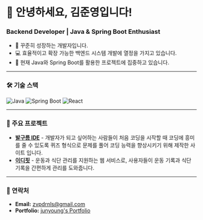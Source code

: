 # 👋 안녕하세요, 김준영입니다!

### Backend Developer | Java & Spring Boot Enthusiast

- 🌱 꾸준히 성장하는 개발자입니다.
- 💻 효율적이고 확장 가능한 백엔드 시스템 개발에 열정을 가지고 있습니다.
- 🚀 현재 Java와 Spring Boot를 활용한 프로젝트에 집중하고 있습니다.

---

### 🛠 기술 스택

![Java](https://img.shields.io/badge/-Java-007396?logo=java&logoColor=white&style=flat)
![Spring Boot](https://img.shields.io/badge/-Spring%20Boot-6DB33F?logo=spring-boot&logoColor=white&style=flat)
![React](https://img.shields.io/badge/-React-61DAFB?logo=react&logoColor=white&style=flat)

---

### 💼 주요 프로젝트

- [**발구름 IDE**](https://github.com/junyoungkim12/Balgoorm_BackEnd) - 개발자가 되고 싶어하는 사람들이 처음 코딩을 시작할 때 코딩에 흥미를 줄 수 있도록 퀴즈 형식으로 문제를 풀어 코딩 능력을 향상시키기 위해 제작한 사이트 입니다.
- [**이디핏**](https://github.com/junyoungkim12/FinalProject) -  운동과 식단 관리를 지원하는 웹 서비스로, 사용자들이 운동 기록과 식단 기록을 간편하게 관리를 도와줍니다.

---


### 🔗 연락처

- **Email:** [zvpdrnls@gmail.com](mailto:zvpdrnls@gmail.com)
- **Portfolio:** [junyoung's Portfolio](https://www.notion.so/bc97f1723acd462086655e34d317f232)

